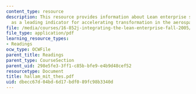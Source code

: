 ```yaml
---
content_type: resource
description: This resource provides information about Lean enterprise self-assessment
  as a leading indicator for accelerating transformation in the aerospace industry.
file: /media/courses/16-852j-integrating-the-lean-enterprise-fall-2005/dbecc67d04bd6d17bdf089fc98b3340d_hallam_mit_thes.pdf
file_type: application/pdf
learning_resource_types:
- Readings
ocw_type: OCWFile
parent_title: Readings
parent_type: CourseSection
parent_uid: 298e5fe3-3ff1-c85b-bfe9-e4b9d48cef52
resourcetype: Document
title: hallam_mit_thes.pdf
uid: dbecc67d-04bd-6d17-bdf0-89fc98b3340d
---
```

